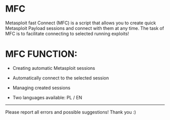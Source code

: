 # MFC

Metasploit fast Connect (MFC) is a script that allows you to create quick Metasploit Payload sessions and connect with them at any time. The task of MFC is to facilitate connecting to selected running exploits!

# MFC FUNCTION:

- Creating automatic Metasploit sessions

- Automatically connect to the selected session

- Managing created sessions

- Two languages available: PL / EN

---------------------------------------------------------------

Please report all errors and possible suggestions!
Thank you :)
